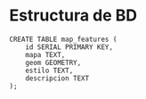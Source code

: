 # Estructura de BD
```
CREATE TABLE map_features (
    id SERIAL PRIMARY KEY,
    mapa TEXT,
    geom GEOMETRY,
    estilo TEXT,
    descripcion TEXT
);
```